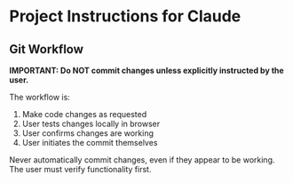 # Project Instructions for Claude

## Git Workflow

**IMPORTANT: Do NOT commit changes unless explicitly instructed by the user.**

The workflow is:
1. Make code changes as requested
2. User tests changes locally in browser
3. User confirms changes are working
4. User initiates the commit themselves

Never automatically commit changes, even if they appear to be working. The user must verify functionality first.
